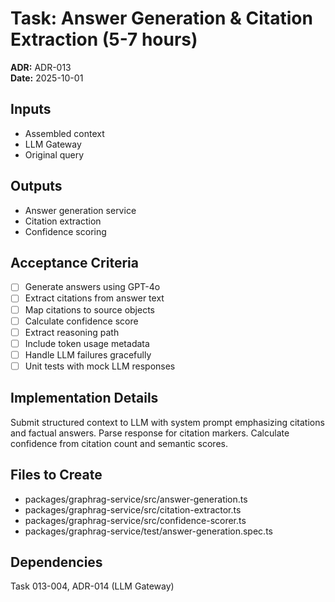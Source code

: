 # Task: Answer Generation & Citation Extraction (5-7 hours)
**ADR:** ADR-013  
**Date:** 2025-10-01

## Inputs
- Assembled context
- LLM Gateway
- Original query

## Outputs
- Answer generation service
- Citation extraction
- Confidence scoring

## Acceptance Criteria
- [ ] Generate answers using GPT-4o
- [ ] Extract citations from answer text
- [ ] Map citations to source objects
- [ ] Calculate confidence score
- [ ] Extract reasoning path
- [ ] Include token usage metadata
- [ ] Handle LLM failures gracefully
- [ ] Unit tests with mock LLM responses

## Implementation Details
Submit structured context to LLM with system prompt emphasizing citations and factual answers. Parse response for citation markers. Calculate confidence from citation count and semantic scores.

## Files to Create
- packages/graphrag-service/src/answer-generation.ts
- packages/graphrag-service/src/citation-extractor.ts
- packages/graphrag-service/src/confidence-scorer.ts
- packages/graphrag-service/test/answer-generation.spec.ts

## Dependencies
Task 013-004, ADR-014 (LLM Gateway)